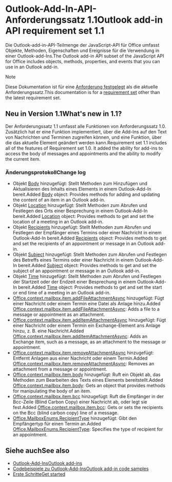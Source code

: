 # <a name="outlook-add-in-api-requirement-set-11"></a><span data-ttu-id="2bc7e-101">Outlook-Add-In-API-Anforderungssatz 1.1</span><span class="sxs-lookup"><span data-stu-id="2bc7e-101">Outlook add-in API requirement set 1.1</span></span>

<span data-ttu-id="2bc7e-102">Die Outlook-add-in-API-Teilmenge der JavaScript-API für Office umfasst Objekte, Methoden, Eigenschaften und Ereignisse für die Verwendung in einer Outlook-add-Ins.</span><span class="sxs-lookup"><span data-stu-id="2bc7e-102">The Outlook add-in API subset of the JavaScript API for Office includes objects, methods, properties, and events that you can use in an Outlook add-in.</span></span>

> [!NOTE]
> <span data-ttu-id="2bc7e-103">Diese Dokumentation ist für eine [Anforderung festgelegt](/javascript/office/requirement-sets/outlook-api-requirement-sets) als die aktuelle Anforderungssatz.</span><span class="sxs-lookup"><span data-stu-id="2bc7e-103">This documentation is for a [requirement set](/javascript/office/requirement-sets/outlook-api-requirement-sets) other than the latest requirement set.</span></span> 

## <a name="whats-new-in-11"></a><span data-ttu-id="2bc7e-104">Neu in Version 1.1</span><span class="sxs-lookup"><span data-stu-id="2bc7e-104">What's new in 1.1?</span></span>

<span data-ttu-id="2bc7e-p101">Der Anforderungssatz 1.1 umfasst alle Funktionen von Anforderungssatz 1.0. Zusätzlich hat er eine Funktion implementiert, über die Add-Ins auf den Text von Nachrichten und Terminen zugreifen können, und eine Funktion, über die das aktuelle Element geändert werden kann.</span><span class="sxs-lookup"><span data-stu-id="2bc7e-p101">Requirement set 1.1 includes all of the features of Requirement set 1.0. It added the ability for add-ins to access the body of messages and appointments and the ability to modify the current item.</span></span>

### <a name="change-log"></a><span data-ttu-id="2bc7e-107">Änderungsprotokoll</span><span class="sxs-lookup"><span data-stu-id="2bc7e-107">Change log</span></span>

- <span data-ttu-id="2bc7e-108">Objekt [Body](/javascript/api/outlook_1_1/office.body) hinzugefügt: Stellt Methoden zum Hinzufügen und Aktualisieren des Inhalts eines Elements in einem Outlook-Add-In bereit.</span><span class="sxs-lookup"><span data-stu-id="2bc7e-108">Added [Body](/javascript/api/outlook_1_1/office.body) object: Provides methods for adding and updating the content of an item in an Outlook add-in.</span></span>
- <span data-ttu-id="2bc7e-109">Objekt [Location](/javascript/api/outlook_1_1/office.location) hinzugefügt: Stellt Methoden zum Abrufen und Festlegen des Orts einer Besprechung in einem Outlook-Add-In bereit.</span><span class="sxs-lookup"><span data-stu-id="2bc7e-109">Added [Location](/javascript/api/outlook_1_1/office.location) object: Provides methods to get and set the location of a meeting in an Outlook add-in.</span></span>
- <span data-ttu-id="2bc7e-110">Objekt [Recipients](/javascript/api/outlook_1_1/office.recipients) hinzugefügt: Stellt Methoden zum Abrufen und Festlegen der Empfänger eines Termins oder einer Nachricht in einem Outlook-Add-In bereit.</span><span class="sxs-lookup"><span data-stu-id="2bc7e-110">Added [Recipients](/javascript/api/outlook_1_1/office.recipients) object: Provides methods to get and set the recipients of an appointment or message in an Outlook add-in.</span></span>
- <span data-ttu-id="2bc7e-111">Objekt [Subject](/javascript/api/outlook_1_1/office.subject) hinzugefügt: Stellt Methoden zum Abrufen und Festlegen des Betreffs eines Termins oder einer Nachricht in einem Outlook-Add-In bereit.</span><span class="sxs-lookup"><span data-stu-id="2bc7e-111">Added [Subject](/javascript/api/outlook_1_1/office.subject) object: Provides methods to get and set the subject of an appointment or message in an Outlook add-in.</span></span>
- <span data-ttu-id="2bc7e-112">Objekt [Time](/javascript/api/outlook_1_1/office.time) hinzugefügt: Stellt Methoden zum Abrufen und Festlegen der Startzeit oder der Endzeit einer Besprechung in einem Outlook-Add-In bereit.</span><span class="sxs-lookup"><span data-stu-id="2bc7e-112">Added [Time](/javascript/api/outlook_1_1/office.time) object: Provides methods to get and set the start or end time of a meeting in an Outlook add-in.</span></span>
- <span data-ttu-id="2bc7e-113">[Office.context.mailbox.item.addFileAttachmentAsync](office.context.mailbox.item.md#addfileattachmentasyncuri-attachmentname-options-callback) hinzugefügt: Fügt einer Nachricht oder einem Termin eine Datei als Anlage hinzu.</span><span class="sxs-lookup"><span data-stu-id="2bc7e-113">Added [Office.context.mailbox.item.addFileAttachmentAsync](office.context.mailbox.item.md#addfileattachmentasyncuri-attachmentname-options-callback): Adds a file to a message or appointment as an attachment.</span></span>
- <span data-ttu-id="2bc7e-114">[Office.context.mailbox.item.addItemAttachmentAsync](office.context.mailbox.item.md#additemattachmentasyncitemid-attachmentname-options-callback) hinzugefügt: Fügt einer Nachricht oder einem Termin ein Exchange-Element ans Anlage hinzu, z. B. eine Nachricht.</span><span class="sxs-lookup"><span data-stu-id="2bc7e-114">Added [Office.context.mailbox.item.addItemAttachmentAsync](office.context.mailbox.item.md#additemattachmentasyncitemid-attachmentname-options-callback): Adds an Exchange item, such as a message, as an attachment to the message or appointment.</span></span>
- <span data-ttu-id="2bc7e-115">[Office.context.mailbox.item.removeAttachmentAsync](office.context.mailbox.item.md#removeattachmentasyncattachmentid-options-callback) hinzugefügt: Entfernt Anlagen aus einer Nachricht oder einem Termin.</span><span class="sxs-lookup"><span data-stu-id="2bc7e-115">Added [Office.context.mailbox.item.removeAttachmentAsync](office.context.mailbox.item.md#removeattachmentasyncattachmentid-options-callback): Removes an attachment from a message or appointment.</span></span>
- <span data-ttu-id="2bc7e-116">[Office.context.mailbox.item.body](office.context.mailbox.item.md#body-bodyjavascriptapioutlook11officebody) hinzugefügt: Ruft ein Objekt ab, das Methoden zum Bearbeiten des Texts eines Elements bereitstellt.</span><span class="sxs-lookup"><span data-stu-id="2bc7e-116">Added [Office.context.mailbox.item.body](office.context.mailbox.item.md#body-bodyjavascriptapioutlook11officebody): Gets an object that provides methods for manipulating the body of an item.</span></span>
- <span data-ttu-id="2bc7e-117">[Office.context.mailbox.item.bcc](office.context.mailbox.item.md#bcc-recipientsjavascriptapioutlook11officerecipients) hinzugefügt: Ruft die Empfänger in der Bcc-Zeile (Blind Carbon Copy) einer Nachricht ab, oder legt sie fest.</span><span class="sxs-lookup"><span data-stu-id="2bc7e-117">Added [Office.context.mailbox.item.bcc](office.context.mailbox.item.md#bcc-recipientsjavascriptapioutlook11officerecipients): Gets or sets the recipients on the Bcc (blind carbon copy) line of a message.</span></span>
- <span data-ttu-id="2bc7e-118">[Office.MailboxEnums.RecipientType](/javascript/api/outlook_1_1/office.mailboxenums.recipienttype) hinzugefügt: Gibt den Empfängertyp für einen Termin an.</span><span class="sxs-lookup"><span data-stu-id="2bc7e-118">Added [Office.MailboxEnums.RecipientType](/javascript/api/outlook_1_1/office.mailboxenums.recipienttype): Specifies the type of recipient for an appointment.</span></span>

## <a name="see-also"></a><span data-ttu-id="2bc7e-119">Siehe auch</span><span class="sxs-lookup"><span data-stu-id="2bc7e-119">See also</span></span>

- [<span data-ttu-id="2bc7e-120">Outlook-Add-Ins</span><span class="sxs-lookup"><span data-stu-id="2bc7e-120">Outlook add-ins</span></span>](https://docs.microsoft.com/outlook/add-ins/)
- [<span data-ttu-id="2bc7e-121">Codebeispiele zu Outlook-Add-Ins</span><span class="sxs-lookup"><span data-stu-id="2bc7e-121">Outlook add-in code samples</span></span>](https://developer.microsoft.com/outlook/gallery/?filterBy=Outlook,Samples,Add-ins)
- [<span data-ttu-id="2bc7e-122">Erste Schritte</span><span class="sxs-lookup"><span data-stu-id="2bc7e-122">Get started</span></span>](https://docs.microsoft.com/outlook/add-ins/quick-start)